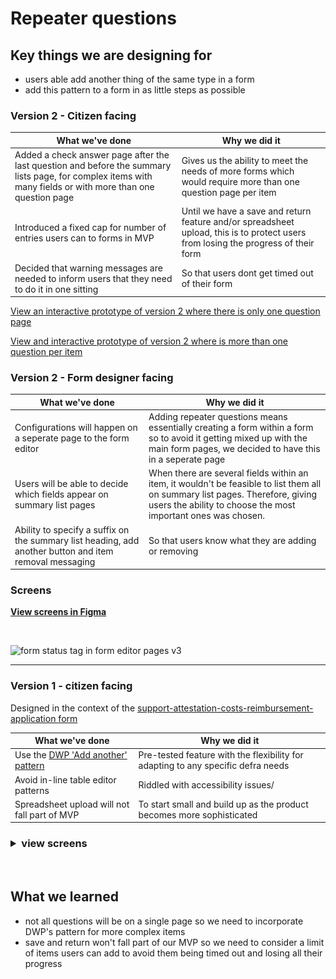 # Repeater questions

## Key things we are designing for

- users able add another thing of the same type in a form
- add this pattern to a form in as little steps as possible

### Version 2 - Citizen facing
| What we've done  | Why we did it |
| ------------- | ------------- |
|  Added a check answer page after the last question and before the summary lists page, for complex items with many fields or with more than one question page |  Gives us the ability to meet the needs of more forms which would require more than one question page per item |
| Introduced a fixed cap for number of entries users can to forms in MVP | Until we have a save and return feature and/or spreadsheet upload, this is to protect users from losing the progress of their form |
| Decided that warning messages are needed to inform users that they need to do it in one sitting | So that users dont get timed out of their form |



[View an interactive prototype of version 2 where there is only one question page](https://www.figma.com/proto/1A9Tthy0CJeqp2rGNSKRjH/Defra-Form-Builder-flows?page-id=301%3A6853&type=design&node-id=540-24172&viewport=72229%2C18765%2C0.66&t=as93lDkAmGptg1Ye-1&scaling=scale-down&starting-point-node-id=540%3A24172&mode=design) 

[View and interactive prototype of version 2 where is more than one question per item](https://www.figma.com/proto/1A9Tthy0CJeqp2rGNSKRjH/Defra-Form-Builder-flows?page-id=301%3A6853&type=design&node-id=547-28857&viewport=72229%2C18765%2C0.66&t=as93lDkAmGptg1Ye-1&scaling=min-zoom&starting-point-node-id=547%3A28857&show-proto-sidebar=1&mode=design)

### Version 2 - Form designer facing

| What we've done  | Why we did it |
| ------------- | ------------- |
|  Configurations will happen on a seperate page to the form editor |  Adding repeater questions means essentially creating a form within a form so to avoid it getting mixed up with the main form pages, we decided to have this in a seperate page |
| Users will be able to decide which fields appear on summary list pages | When there are several fields within an item, it wouldn't be feasible to list them all on summary list pages. Therefore, giving users the ability to choose the most important ones was chosen. |
| Ability to specify a suffix on the summary list heading, add another button and item removal messaging | So that users know what they are adding or removing |

### Screens
[**View screens in Figma**](https://www.figma.com/file/1A9Tthy0CJeqp2rGNSKRjH/Defra-Form-Builder-flows?type=design&node-id=524-18950&mode=design&t=iWP6ZljjZAGkqQy8-4)

<br>

![form status tag in form editor pages v3](/app/design/assets/add-a-thing-form-designer-v2.svg)
  
---
### Version 1 - citizen facing
Designed in the context of the [support-attestation-costs-reimbursement-application form](https://www.gov.uk/government/publications/support-attestation-costs-reimbursement-application)

| What we've done  | Why we did it |
| ------------- | ------------- |
|  Use the [DWP 'Add another' pattern](https://design-system.dwp.gov.uk/patterns/add-another-thing) |  Pre-tested feature with the flexibility for adapting to any specific defra needs |
| Avoid in-line table editor patterns | Riddled with accessibility issues/|
| Spreadsheet upload will not fall part of MVP |  To start small and build up as the product becomes more sophisticated |

 <h3>
<details>
  <summary>view screens</summary>
  
  <h4>Page 1</h4>

![form status tag in form editor pages v3](/app/design/assets/multiple.png)

  <h4>Page 2: add another page </h4>

![form status tag in form editor pages v3](/app/design/assets/multiple-3.png)

  <h4>Page 3: item 2</h4>

![form status tag in form editor pages v3](/app/design/assets/multiple-1.png)

  <h4>Page 3: add another page</h4>

![form status tag in form editor pages v3](/app/design/assets/multiple-4.png)

> Cycle then repeats itself until stops adding items
  
</details>
</h3>

<br>

## What we learned
- not all questions will be on a single page so we need to incorporate DWP's pattern for more complex items
- save and return won't fall part of our MVP so we need to consider a limit of items users can add to avoid them being timed out and losing all their progress

<br>
